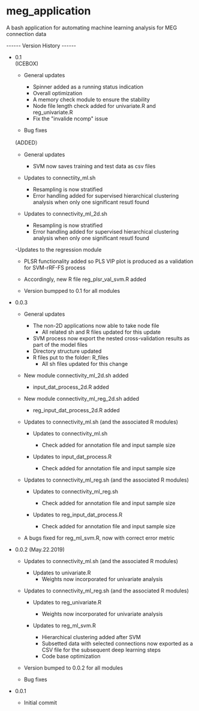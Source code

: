 # meg_application

A bash application for automating machine learning analysis for MEG connection data

------ Version History ------

- 0.1  
  (ICEBOX)
  - General updates
    - Spinner added as a running status indication
    - Overall optimization
    - A memory check module to ensure the stability
    - Node file length check added for univariate.R and reg_univariate.R
    - Fix the "invalide ncomp" issue
  
  - Bug fixes

  (ADDED）
  - General updates
    - SVM now saves training and test data as csv files

  - Updates to connectiity_ml.sh
    - Resampling is now stratified
    - Error handling added for supervised hierarchical clustering analysis when only one significant resutl found
  
  - Updates to connectivity_ml_2d.sh
    - Resampling is now stratified
    - Error handling added for supervised hierarchical clustering analysis when only one significant resutl found
  
  -Updates to the regression module
    - PLSR functionality added so PLS VIP plot is produced as a validation for SVM-rRF-FS process
    - Accordingly, new R file reg_plsr_val_svm.R added

  - Version bumpped to 0.1 for all modules

- 0.0.3
  - General updates
    - The non-2D applications now able to take node file
      - All related sh and R files updated for this update
    - SVM process now export the nested cross-validation results as part of the model files
    - Directory structure updated
    - R files put to the folder: R_files
      - All sh files updated for this change

  - New module connectivity_ml_2d.sh added
    - input_dat_process_2d.R added

  - New module connectivity_ml_reg_2d.sh added
    - reg_input_dat_process_2d.R added

  - Updates to connectivity_ml.sh (and the associated R modules)
    - Updates to connectivity_ml.sh
      - Check added for annotation file and input sample size

    - Updates to input_dat_process.R
      - Check added for annotation file and input sample size

  - Updates to connectivity_ml_reg.sh (and the associated R modules)
    - Updates to connectivity_ml_reg.sh
      - Check added for annotation file and input sample size

    - Updates to reg_input_dat_process.R
      - Check added for annotation file and input sample size

  - A bugs fixed for reg_ml_svm.R, now with correct error metric

- 0.0.2 (May.22.2019)
  - Updates to connectivity_ml.sh (and the associated R modules)
    - Updates to univariate.R
      - Weights now incorporated for univariate analysis

  - Updates to connectivity_ml_reg.sh (and the associated R modules)
    - Updates to reg_univariate.R
      - Weights now incorporated for univariate analysis

    - Updates to reg_ml_svm.R
      - Hierarchical clustering added after SVM
      - Subsetted data with selected connections now exported as a CSV file for the subsequent deep learning steps
      - Code base optimization

  - Version bumped to 0.0.2 for all modules

  - Bug fixes

- 0.0.1
  - Initial commit
